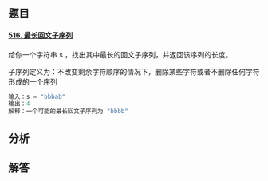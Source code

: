 ## 题目

#### [516. 最长回文子序列](https://leetcode-cn.com/problems/longest-palindromic-subsequence/)

给你一个字符串 s ，找出其中最长的回文子序列，并返回该序列的长度。

子序列定义为：不改变剩余字符顺序的情况下，删除某些字符或者不删除任何字符形成的一个序列

```go
输入：s = "bbbab"
输出：4
解释：一个可能的最长回文子序列为 "bbbb"
```



## 分析



## 解答

```go
```

